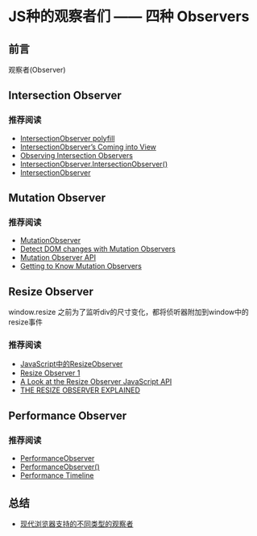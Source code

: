 # JS种的观察者们 —— 四种 Observers

## 前言
观察者(Observer)

## Intersection Observer

<Observers-IntersectionObserver/>

### 推荐阅读
- [IntersectionObserver polyfill](https://github.com/w3c/IntersectionObserver/tree/master/polyfill)
- [IntersectionObserver’s Coming into View](https://developers.google.com/web/updates/2016/04/intersectionobserver)
- [Observing Intersection Observers](https://davidwalsh.name/intersection-observers)
- [IntersectionObserver.IntersectionObserver()](https://developer.mozilla.org/en-US/docs/Web/API/IntersectionObserver/IntersectionObserver)
- [IntersectionObserver](https://developer.mozilla.org/en-US/docs/Web/API/IntersectionObserver)

## Mutation Observer

<Observers-MutationObserver/>


### 推荐阅读
- [MutationObserver](https://developer.mozilla.org/en-US/docs/Web/API/MutationObserver)
- [Detect DOM changes with Mutation Observers](https://developers.google.com/web/updates/2012/02/Detect-DOM-changes-with-Mutation-Observers)
- [Mutation Observer API](http://javascript.ruanyifeng.com/dom/mutationobserver.html)
- [Getting to Know Mutation Observers](https://dev.opera.com/articles/mutation-observers-tutorial/)

## Resize Observer
window.resize
之前为了监听div的尺寸变化，都将侦听器附加到window中的resize事件

### 推荐阅读
- [JavaScript中的ResizeObserver](https://www.w3cplus.com/javascript/ResizeObserver-api.html)
- [Resize Observer 1](https://wicg.github.io/ResizeObserver/)
- [A Look at the Resize Observer JavaScript API](https://alligator.io/js/resize-observer/)
- [THE RESIZE OBSERVER EXPLAINED](https://pawelgrzybek.com/the-resize-observer-explained/)


## Performance Observer


### 推荐阅读
- [PerformanceObserver](https://developer.mozilla.org/en-US/docs/Web/API/PerformanceObserver)
- [PerformanceObserver()](https://developer.mozilla.org/en-US/docs/Web/API/PerformanceObserver/PerformanceObserver)
- [Performance Timeline](https://developer.mozilla.org/en-US/docs/Web/API/Performance_Timeline)



## 总结
- [现代浏览器支持的不同类型的观察者](https://www.w3cplus.com/javascript/different-types-of-observers-supported-by-modern-browsers.html)

